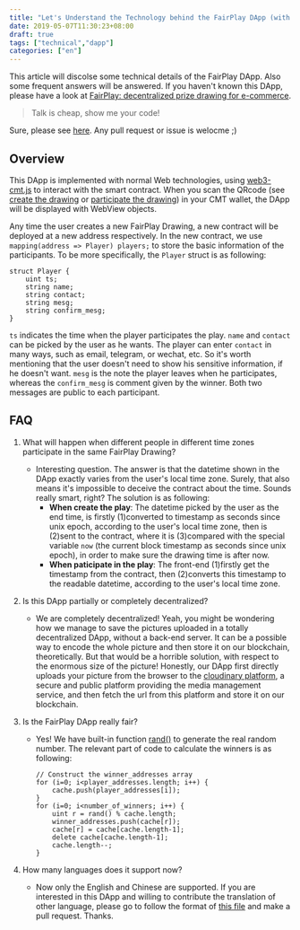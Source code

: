 ```yaml
---
title: "Let's Understand the Technology behind the FairPlay DApp (with FAQs)"
date: 2019-05-07T11:30:23+08:00
draft: true
tags: ["technical","dapp"] 
categories: ["en"] 
---
```


This article will discolse some technical details of the FairPlay DApp. Also some frequent answers will be answered. If you haven't known this DApp, please have a look at [FairPlay: decentralized prize drawing for e-commerce](https://blog.cybermiles.io/post/20190502-fairplay-en/).

> Talk is cheap, show me your code!

Sure, please see [here](https://github.com/CyberMiles/smart_contracts/tree/master/FairPlay). Any pull request or issue is welocme ;)

## Overview

This DApp is implemented with normal Web technologies, using [web3-cmt.js](https://cybermiles.github.io/web3-cmt.js/) to interact with the smart contract. When you scan the QRcode (see [create the drawing](https://blog.cybermiles.io/post/20190502-fairplay-creator-en/) or [participate the drawing](https://blog.cybermiles.io/post/20190502-fairplay-player-en/)) in your CMT wallet, the DApp will be displayed with WebView objects. 

Any time the user creates a new FairPlay Drawing, a new contract will be deployed at a new address respectively. In the new contract, we use `mapping(address => Player) players;` to store the basic information of the participants. To be more specifically, the `Player` struct is as following:
``` 
struct Player {
	uint ts;
	string name;
	string contact;
	string mesg;
	string confirm_mesg;
}
```
`ts` indicates the time when the player participates the play. `name` and `contact` can be picked by the user as he wants. The player can enter `contact` in many ways, such as email, telegram, or wechat, etc. So it's worth mentioning that the user doesn't need to show his sensitive information, if he doesn't want. `mesg` is the note the player leaves when he participates, whereas the `confirm_mesg` is comment given by the winner.  Both two messages are public to each participant.


## FAQ
1. What will happen when different people in different time zones participate in the same FairPlay Drawing?
	* Interesting question. The answer is that the datetime shown in the DApp exactly varies from the user's local time zone. Surely, that also means it's impossible to deceive the contract about the time. Sounds really smart, right? The solution is as following:
		* **When create the play**: The datetime picked by the user as the end time, is firstly (1)converted to timestamp as seconds since unix epoch, according to the user's local time zone, then is (2)sent to the contract, where it is (3)compared with the special variable `now` (the current block timestamp as seconds since unix epoch), in order to make sure the drawing time is after now.
		* **When paticipate in the play**: The front-end (1)firstly get the timestamp from the contract, then (2)converts this timestamp to the readable datetime, according to the user's local time zone.
	
2. Is this DApp partially or completely decentralized? 
	* We are completely decentralized! Yeah, you might be wondering how we manage to save the pictures uploaded in a totally decentralized DApp, without a back-end server. It can be a possible way to encode the whole picture and then store it on our blockchain, theoretically. But that would be a horrible solution, with respect to the enormous size of the picture! Honestly, our DApp first directly uploads your picture from the browser to the [cloudinary platform](https://cloudinary.com/documentation/upload_images#direct_uploading_from_the_browser), a secure and public platform providing the media management service, and then fetch the url from this platform and store it on our blockchain.

3. Is the FairPlay DApp really fair?
	* Yes! We have built-in function [rand()](https://www.litylang.org/rand/) to generate the real random number. The relevant part of code to calculate the winners is as following:
		```
		// Construct the winner_addresses array
		for (i=0; i<player_addresses.length; i++) {
			cache.push(player_addresses[i]);
		}
		for (i=0; i<number_of_winners; i++) {
			uint r = rand() % cache.length;
			winner_addresses.push(cache[r]);
			cache[r] = cache[cache.length-1];
			delete cache[cache.length-1];
			cache.length--;
		}
		```

4. How many languages does it support now?
	* Now only the English and Chinese are supported. If you are interested in this DApp and willing to contribute the translation of other language, please go to follow the format of [this file](https://github.com/CyberMiles/smart_contracts/blob/master/FairPlay/dapp/js/language/en.js) and make a pull request. Thanks.

